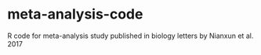 # meta-analysis-code
R code for meta-analysis study published in biology letters by Nianxun et al. 2017
